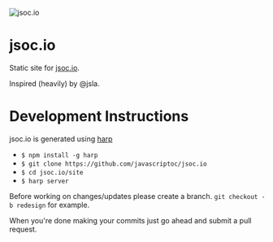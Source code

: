 ![jsoc.io](http://jsoc.io/images/logo.png)

jsoc.io
=======

Static site for [jsoc.io](http://jsoc.io).

Inspired (heavily) by @jsla.

Development Instructions
========================

jsoc.io is generated using [harp](http://harpjs.com/)

- ```$ npm install -g harp```
- ```$ git clone https://github.com/javascriptoc/jsoc.io```
- ```$ cd jsoc.io/site```
- ```$ harp server```

Before working on changes/updates please create a branch. ```git checkout -b redesign``` for example.

When you're done making your commits just go ahead and submit a pull request.